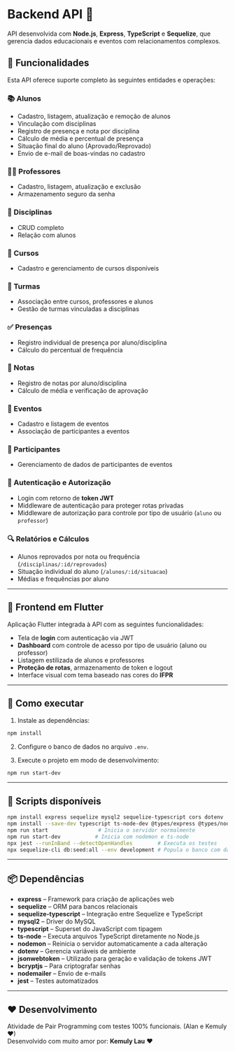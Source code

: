 # Backend API 🚀

API desenvolvida com **Node.js**, **Express**, **TypeScript** e **Sequelize**, que gerencia dados educacionais e eventos com relacionamentos complexos.

## 🔧 Funcionalidades

Esta API oferece suporte completo às seguintes entidades e operações:

### 📚 Alunos
- Cadastro, listagem, atualização e remoção de alunos
- Vinculação com disciplinas
- Registro de presença e nota por disciplina
- Cálculo de média e percentual de presença
- Situação final do aluno (Aprovado/Reprovado)
- Envio de e-mail de boas-vindas no cadastro

### 🧑‍🏫 Professores
- Cadastro, listagem, atualização e exclusão
- Armazenamento seguro da senha

### 📘 Disciplinas
- CRUD completo
- Relação com alunos

### 🏫 Cursos
- Cadastro e gerenciamento de cursos disponíveis

### 👥 Turmas
- Associação entre cursos, professores e alunos
- Gestão de turmas vinculadas a disciplinas

### ✅ Presenças
- Registro individual de presença por aluno/disciplina
- Cálculo do percentual de frequência

### 📝 Notas
- Registro de notas por aluno/disciplina
- Cálculo de média e verificação de aprovação

### 📅 Eventos
- Cadastro e listagem de eventos
- Associação de participantes a eventos

### 👤 Participantes
- Gerenciamento de dados de participantes de eventos

### 🔐 Autenticação e Autorização
- Login com retorno de **token JWT**
- Middleware de autenticação para proteger rotas privadas
- Middleware de autorização para controle por tipo de usuário (`aluno` ou `professor`)

### 🔍 Relatórios e Cálculos
- Alunos reprovados por nota ou frequência (`/disciplinas/:id/reprovados`)
- Situação individual do aluno (`/alunos/:id/situacao`)
- Médias e frequências por aluno

---

## 📱 Frontend em Flutter

Aplicação Flutter integrada à API com as seguintes funcionalidades:

- Tela de **login** com autenticação via JWT
- **Dashboard** com controle de acesso por tipo de usuário (aluno ou professor)
- Listagem estilizada de alunos e professores
- **Proteção de rotas**, armazenamento de token e logout
- Interface visual com tema baseado nas cores do **IFPR**

---

## 🎯 Como executar

1. Instale as dependências:
```bash
npm install
```

2. Configure o banco de dados no arquivo `.env`.

3. Execute o projeto em modo de desenvolvimento:
```bash
npm run start-dev
```

---

## 🧪 Scripts disponíveis

```bash
npm install express sequelize mysql2 sequelize-typescript cors dotenv
npm install --save-dev typescript ts-node-dev @types/express @types/node
npm run start                # Inicia o servidor normalmente
npm run start-dev           # Inicia com nodemon e ts-node
npx jest --runInBand --detectOpenHandles        # Executa os testes
npx sequelize-cli db:seed:all --env development # Popula o banco com dados de exemplo
```

---

## 📦 Dependências

- **express** – Framework para criação de aplicações web
- **sequelize** – ORM para bancos relacionais
- **sequelize-typescript** – Integração entre Sequelize e TypeScript
- **mysql2** – Driver do MySQL
- **typescript** – Superset do JavaScript com tipagem
- **ts-node** – Executa arquivos TypeScript diretamente no Node.js
- **nodemon** – Reinicia o servidor automaticamente a cada alteração
- **dotenv** – Gerencia variáveis de ambiente
- **jsonwebtoken** – Utilizado para geração e validação de tokens JWT
- **bcryptjs** – Para criptografar senhas
- **nodemailer** – Envio de e-mails
- **jest** – Testes automatizados

---

## ❤️ Desenvolvimento

Atividade de Pair Programming com testes 100% funcionais. (Alan e Kemuly ❤)   
Desenvolvido com muito amor por: **Kemuly Lau** ❤